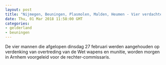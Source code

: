 ```yaml
---
layout: post
title: "Nijmegen, Beuningen, Plasmolen, Malden, Heumen - Vier verdachten morgen voorgeleid"
date: Thu, 01 Mar 2018 11:58:00 GMT
categories: 
- gelderland 
- beuningen 
---
```


De vier mannen die afgelopen dinsdag 27 februari werden aangehouden op verdenking van overtreding van de Wet wapens en munitie, worden morgen in Arnhem voorgeleid voor de rechter-commissaris.
